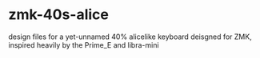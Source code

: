 # zmk-40s-alice
 design files for a yet-unnamed 40% alicelike keyboard deisgned for ZMK, inspired heavily by the Prime_E and libra-mini
